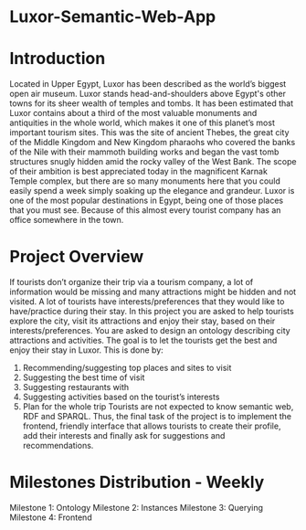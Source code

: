 # Luxor-Semantic-Web-App

# Introduction
Located in Upper Egypt, Luxor has been described as the world’s biggest open air museum. Luxor stands
head-and-shoulders above Egypt's other towns for its sheer wealth of temples and tombs. It has been
estimated that Luxor contains about a third of the most valuable monuments and antiquities in the
whole world, which makes it one of this planet’s most important tourism sites. This was the site of
ancient Thebes, the great city of the Middle Kingdom and New Kingdom pharaohs who covered the
banks of the Nile with their mammoth building works and began the vast tomb structures snugly hidden
amid the rocky valley of the West Bank. The scope of their ambition is best appreciated today in the
magnificent Karnak Temple complex, but there are so many monuments here that you could easily
spend a week simply soaking up the elegance and grandeur.
Luxor is one of the most popular destinations in Egypt, being one of those places that you must see.
Because of this almost every tourist company has an office somewhere in the town.

# Project Overview
If tourists don’t organize their trip via a tourism company, a lot of information would be missing and
many attractions might be hidden and not visited. A lot of tourists have interests/preferences that they
would like to have/practice during their stay. In this project you are asked to help tourists explore the
city, visit its attractions and enjoy their stay, based on their interests/preferences. You are asked to
design an ontology describing city attractions and activities. The goal is to let the tourists get the best
and enjoy their stay in Luxor. This is done by:
1. Recommending/suggesting top places and sites to visit
2. Suggesting the best time of visit
3. Suggesting restaurants with
4. Suggesting activities based on the tourist’s interests
5. Plan for the whole trip
Tourists are not expected to know semantic web, RDF and SPARQL. Thus, the final task of the
project is to implement the frontend, friendly interface that allows tourists to create their
profile, add their interests and finally ask for suggestions and recommendations.

# Milestones Distribution - Weekly
Milestone 1: Ontology
Milestone 2: Instances
Milestone 3: Querying
Milestone 4: Frontend
